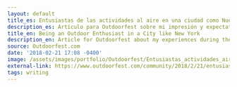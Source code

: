```yaml
---
layout: default
title_es: Entusiastas de las actividades al aire en una ciudad como Nueva York
description_es: Artículo para Outdoorfest sobre mi impresión y expectativas al participar en el festival Outdoorfest y los eventos mensuales Mappy Hours en la ciudad de Nueva York.
title_en: Being an Outdoor Enthusiast in a City like New York
description_en: Article for Outdoorfest about my experiences during their annual outdoor festival and monthly Mappy Hours in NYC.
source: Outdoorfest.com
date: '2018-02-21 17:08 -0400'
image: /assets/images/portfolio/Outdoorfest/Entusiastas_actividades_aire_NY_1.jpg/
external-link: https://www.outdoorfest.com/community/2018/2/21/entusiastas-de-las-actividades-al-aire-en-una-ciudad-como-ny
tags: writing
---
```

